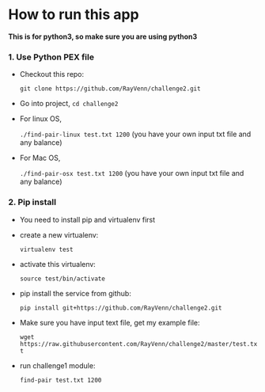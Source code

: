 # How to run this app

**This is for python3, so make sure you are using python3** 
### 1. Use Python PEX file
  * Checkout this repo:
  
    `git clone https://github.com/RayVenn/challenge2.git`
  * Go into project, `cd challenge2`
  * For linux OS,
  
    `./find-pair-linux test.txt 1200` (you have your own input txt file and any balance)
  * For Mac OS,
  
    `./find-pair-osx test.txt 1200` (you have your own input txt file and any balance)

### 2. Pip install
  * You need to install pip and virtualenv first
  * create a new virtualenv:
  
    `virtualenv test`
  * activate this virtualenv:
  
    `source test/bin/activate`
  * pip install the service from github:
  
    `pip install git+https://github.com/RayVenn/challenge2.git`
  * Make sure you have input text file, get my example file:
  
    `wget https://raw.githubusercontent.com/RayVenn/challenge2/master/test.txt`
  * run challenge1 module:
  
    `find-pair test.txt 1200`
  
